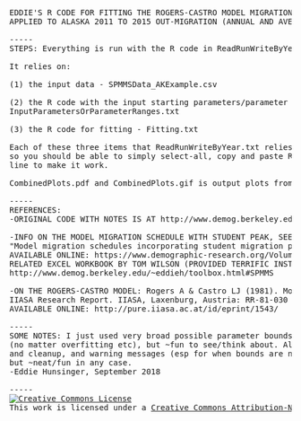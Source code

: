 <pre>
EDDIE'S R CODE FOR FITTING THE ROGERS-CASTRO MODEL MIGRATION SCHEDULE WITH WILSON'S STUDENT PEAK, 
APPLIED TO ALASKA 2011 TO 2015 OUT-MIGRATION (ANNUAL AND AVERAGE ANNUAL FOR THE PERIOD)

-----
STEPS: Everything is run with the R code in ReadRunWriteByYear.txt

It relies on:

(1) the input data - SPMMSData_AKExample.csv

(2) the R code with the input starting parameters/parameter ranges (just best guesses) - 
InputParametersOrParameterRanges.txt

(3) the R code for fitting - Fitting.txt

Each of these three items that ReadRunWriteByYear.txt relies on is linked through the Internet, 
so you should be able to simply select-all, copy and paste ReadRunWriteByYear.txt into an R command 
line to make it work. 

CombinedPlots.pdf and CombinedPlots.gif is output plots from ReadRunWriteByYear.txt, all combined

-----
REFERENCES:
-ORIGINAL CODE WITH NOTES IS AT http://www.demog.berkeley.edu/~eddieh/toolbox.html#SPMMSRCode

-INFO ON THE MODEL MIGRATION SCHEDULE WITH STUDENT PEAK, SEE: Wilson, T. (2010). 
"Model migration schedules incorporating student migration peaks." Demographic Research, 23(8): 191–222. 
AVAILABLE ONLINE: https://www.demographic-research.org/Volumes/Vol23/8/default.htm 
RELATED EXCEL WORKBOOK BY TOM WILSON (PROVIDED TERRIFIC INSTRUCTION): 
http://www.demog.berkeley.edu/~eddieh/toolbox.html#SPMMS

-ON THE ROGERS-CASTRO MODEL: Rogers A & Castro LJ (1981). Model Migration Schedules. 
IIASA Research Report. IIASA, Laxenburg, Austria: RR-81-030 
AVAILABLE ONLINE: http://pure.iiasa.ac.at/id/eprint/1543/

-----
SOME NOTES: I just used very broad possible parameter bounds to fit all to, and included all parameters 
(no matter overfitting etc), but ~fun to see/think about. All parameters/ranges I used are as given in InputParametersOrParameterRanges.txt. It's very slow, and I'm thinking it could probably use some apply()'s 
and cleanup, and warning messages (esp for when bounds are not wide enough), plus review for problems/errors, 
but ~neat/fun in any case. 
-Eddie Hunsinger, September 2018

-----
<a rel="license" href="http://creativecommons.org/licenses/by-nc-sa/4.0/"><img alt="Creative Commons License" style="border-width:0" src="https://i.creativecommons.org/l/by-nc-sa/4.0/88x31.png" /></a><br />This work is licensed under a <a rel="license" href="http://creativecommons.org/licenses/by-nc-sa/4.0/">Creative Commons Attribution-NonCommercial-ShareAlike 4.0 International License</a>.
</pre>
